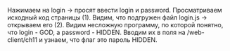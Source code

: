 Нажимаем на login -> просят ввести login и password.
Просматриваем исходный код страницы (1).
Видим, что подгружен файл login.js -> открываем его (2).
Видим несложную программу, по которой понятно, что login - GOD, а password - HIDDEN.
Вводим их в поля на /web-client/ch11 и узнаем, что флаг это пароль HIDDEN.
